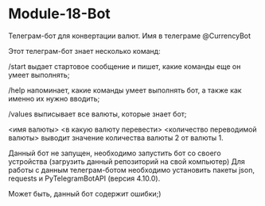 # Module-18-Bot
Телеграм-бот для конвертации валют. Имя в телеграме @CurrencyBot

Этот телеграм-бот знает несколько команд:

/start выдает стартовое сообщение и пишет, какие команды еще он умеет выполнять;

/help напоминает, какие команды умеет выполнять бот, а также как именно их нужно вводить;

/values выписывает все валюты, которые знает бот;

<имя валюты> <в какую валюту перевести> <количество переводимой валюты> выводит значение количества валюты 2 от валюты 1.

Данный бот не запущен, необходимо запустить бот со своего устройства (загрузить данный репозиторий на свой компьютер) Для работы с данным телеграм-ботом необходимо установить пакеты json, requests и PyTelegramBotAPI (версия 4.10.0).

Может быть, данный бот содержит ошибки;)
